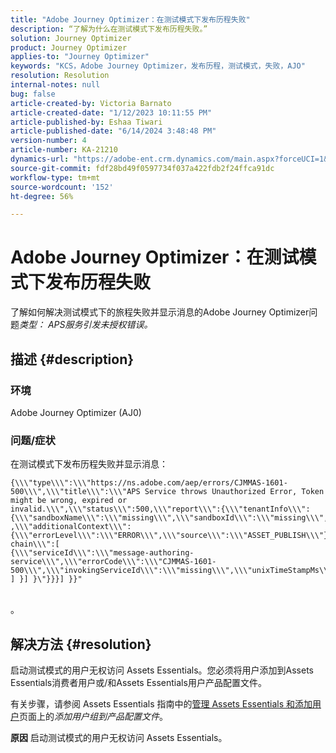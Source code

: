 ```yaml
---
title: "Adobe Journey Optimizer：在测试模式下发布历程失败"
description: “了解为什么在测试模式下发布历程失败。”
solution: Journey Optimizer
product: Journey Optimizer
applies-to: "Journey Optimizer"
keywords: "KCS，Adobe Journey Optimizer，发布历程，测试模式，失败，AJO"
resolution: Resolution
internal-notes: null
bug: false
article-created-by: Victoria Barnato
article-created-date: "1/12/2023 10:11:55 PM"
article-published-by: Eshaa Tiwari
article-published-date: "6/14/2024 3:48:48 PM"
version-number: 4
article-number: KA-21210
dynamics-url: "https://adobe-ent.crm.dynamics.com/main.aspx?forceUCI=1&pagetype=entityrecord&etn=knowledgearticle&id=da48411e-c692-ed11-aad1-6045bd006d92"
source-git-commit: fdf28bd49f0597734f037a422fdb2f24ffca91dc
workflow-type: tm+mt
source-wordcount: '152'
ht-degree: 56%

---
```


# Adobe Journey Optimizer：在测试模式下发布历程失败


了解如何解决测试模式下的旅程失败并显示消息的Adobe Journey Optimizer问题&#x200B;*类型： APS服务引发未授权错误。*

## 描述 {#description}


### 环境

Adobe Journey Optimizer (AJ0)

### <b>问题/症状</b>

在测试模式下发布历程失败并显示消息：


```
{\\\"type\\\":\\\"https://ns.adobe.com/aep/errors/CJMMAS-1601-500\\\",\\\"title\\\":\\\"APS Service throws Unauthorized Error, Token might be wrong, expired or invalid.\\\",\\\"status\\\":500,\\\"report\\\":{\\\"tenantInfo\\\":
{\\\"sandboxName\\\":\\\"missing\\\",\\\"sandboxId\\\":\\\"missing\\\",\\\"imsOrgId\\\":\\\"missing\\\"}
,\\\"additionalContext\\\":{\\\"errorLevel\\\":\\\"ERROR\\\",\\\"source\\\":\\\"ASSET_PUBLISH\\\"}},\\\"error-chain\\\":[ 
{\\\"serviceId\\\":\\\"message-authoring-service\\\",\\\"errorCode\\\":\\\"CJMMAS-1601-500\\\",\\\"invokingServiceId\\\":\\\"missing\\\",\\\"unixTimeStampMs\\\":«REDACTED»}
] }] }\"}}}] }}"
```

<br>。

## 解决方法 {#resolution}


启动测试模式的用户无权访问 Assets Essentials。您必须将用户添加到Assets Essentials消费者用户或/和Assets Essentials用户产品配置文件。

有关步骤，请参阅 Assets Essentials 指南中的[管理 Assets Essentials 和添加用户](https://experienceleague.adobe.com/docs/experience-manager-assets-essentials/help/get-started-admins/deploy-administer.html?lang=zh-Hans#add-users-to-product-profiles)页面上的&#x200B;*添加用户组到产品配置文件*。

<b>原因</b>
启动测试模式的用户无权访问 Assets Essentials。
